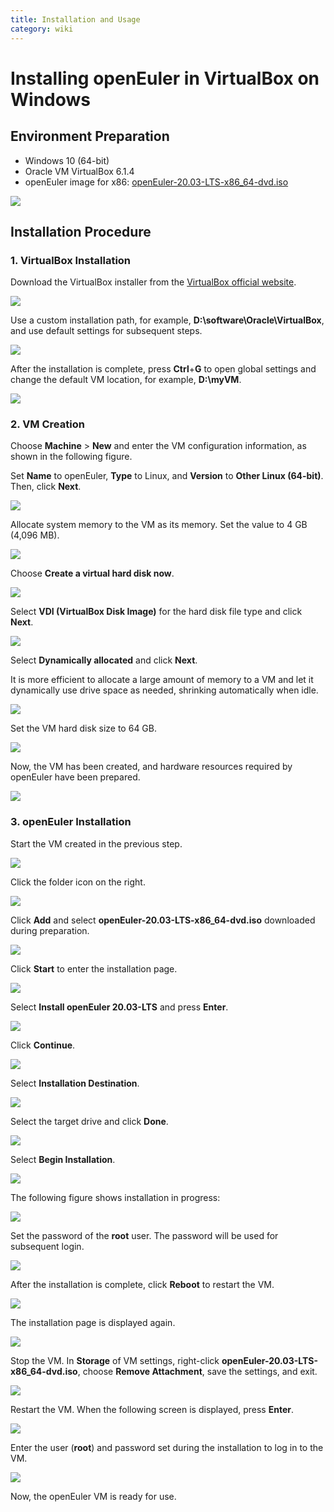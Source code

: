 ```yaml
---
title: Installation and Usage
category: wiki
---
```


# Installing openEuler in VirtualBox on Windows

## Environment Preparation

- Windows 10 (64-bit)
- Oracle VM VirtualBox 6.1.4
- openEuler image for x86: [openEuler-20.03-LTS-x86_64-dvd.iso](https://repo.openeuler.org/openEuler-20.03-LTS/ISO/x86_64/openEuler-20.03-LTS-x86_64-dvd.iso)

![](./images/e01.png)

## Installation Procedure

### 1. VirtualBox Installation

Download the VirtualBox installer from the [VirtualBox official website](https://www.virtualbox.org/wiki/Downloads).

![](./images/e02.png)

Use a custom installation path, for example, **D:\software\Oracle\VirtualBox**, and use default settings for subsequent steps.

![](./images/e03.png)

After the installation is complete, press **Ctrl**+**G** to open global settings and change the default VM location, for example, **D:\myVM**.

![](./images/e04.png)

### 2. VM Creation

Choose **Machine** > **New** and enter the VM configuration information, as shown in the following figure.

Set **Name** to openEuler, **Type** to Linux, and **Version** to **Other Linux (64-bit)**. Then, click **Next**.

![](./images/e05.png)

Allocate system memory to the VM as its memory. Set the value to 4 GB (4,096 MB).

![](./images/e06.png)

Choose **Create a virtual hard disk now**.

![](./images/e06-2.png)

Select **VDI (VirtualBox Disk Image)** for the hard disk file type and click **Next**.

![](./images/e07.png)

Select **Dynamically allocated** and click **Next**.

It is more efficient to allocate a large amount of memory to a VM and let it dynamically use drive space as needed, shrinking automatically when idle.

![](./images/e08.png)

Set the VM hard disk size to 64 GB.

![](./images/e09.png)

Now, the VM has been created, and hardware resources required by openEuler have been prepared.

![](./images/e10.png)

### 3. openEuler Installation

Start the VM created in the previous step.

![](./images/e11.png)

Click the folder icon on the right.

![](./images/e12.png)

Click **Add** and select **openEuler-20.03-LTS-x86_64-dvd.iso** downloaded during preparation.

![](./images/e13.png)

Click **Start** to enter the installation page.

![](./images/e14.png)

Select **Install openEuler 20.03-LTS** and press **Enter**.

![](./images/e15.png)

Click **Continue**.

![](./images/e16.png)

Select **Installation Destination**.

![](./images/e17.png)

Select the target drive and click **Done**.

![](./images/e18.png)

Select **Begin Installation**.

![](./images/e19.png)

The following figure shows installation in progress:

![](./images/e20.png)

Set the password of the **root** user. The password will be used for subsequent login.  

![](./images/e21.png)

After the installation is complete, click **Reboot** to restart the VM.

![](./images/e22.png)

The installation page is displayed again.

![](./images/e23.png)

Stop the VM. In **Storage** of VM settings, right-click **openEuler-20.03-LTS-x86_64-dvd.iso**, choose **Remove Attachment**, save the settings, and exit.

![](./images/e24.png)

Restart the VM. When the following screen is displayed, press **Enter**.

![](./images/e25.png)

Enter the user (**root**) and password set during the installation to log in to the VM.

![](./images/e26.png)

Now, the openEuler VM is ready for use.
